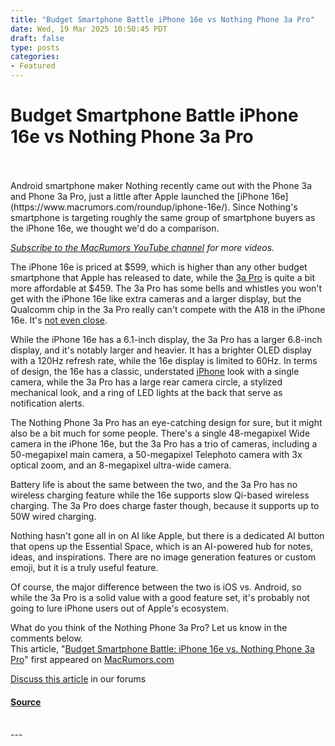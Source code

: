 ```yaml
---
title: "Budget Smartphone Battle iPhone 16e vs Nothing Phone 3a Pro"
date: Wed, 19 Mar 2025 10:50:45 PDT
draft: false
type: posts
categories: 
- Featured
---
```

# Budget Smartphone Battle iPhone 16e vs Nothing Phone 3a Pro

<br/>

<br/>
Android smartphone maker Nothing recently came out with the Phone 3a and Phone 3a Pro, just a little after Apple launched the [iPhone 16e](https://www.macrumors.com/roundup/iphone-16e/). Since Nothing's smartphone is targeting roughly the same group of smartphone buyers as the ‌iPhone 16e‌, we thought we'd do a comparison.  
  

_[Subscribe to the MacRumors YouTube channel](https://www.youtube.com/user/macrumors?sub_confirmation=1) for more videos._

  
The ‌iPhone 16e‌ is priced at $599, which is higher than any other budget smartphone that Apple has released to date, while the [3a Pro](https://us.nothing.tech/products/phone-3a-pro) is quite a bit more affordable at $459. The 3a Pro has some bells and whistles you won't get with the ‌iPhone 16e‌ like extra cameras and a larger display, but the Qualcomm chip in the 3a Pro really can't compete with the A18 in the ‌iPhone 16e‌. It's [not even close](https://www.gsmarena.com/nothing_phone_3a_pro-review-2809p4.php).  
  
While the ‌iPhone 16e‌ has a 6.1-inch display, the 3a Pro has a larger 6.8-inch display, and it's notably larger and heavier. It has a brighter OLED display with a 120Hz refresh rate, while the 16e display is limited to 60Hz. In terms of design, the 16e has a classic, understated [iPhone](https://www.macrumors.com/guide/iphone/) look with a single camera, while the 3a Pro has a large rear camera circle, a stylized mechanical look, and a ring of LED lights at the back that serve as notification alerts.  
  
The Nothing Phone 3a Pro has an eye-catching design for sure, but it might also be a bit much for some people. There's a single 48-megapixel Wide camera in the ‌iPhone 16e‌, but the 3a Pro has a trio of cameras, including a 50-megapixel main camera, a 50-megapixel Telephoto camera with 3x optical zoom, and an 8-megapixel ultra-wide camera.  
  
Battery life is about the same between the two, and the 3a Pro has no wireless charging feature while the 16e supports slow Qi-based wireless charging. The 3a Pro does charge faster though, because it supports up to 50W wired charging.  
  
Nothing hasn't gone all in on AI like Apple, but there is a dedicated AI button that opens up the Essential Space, which is an AI-powered hub for notes, ideas, and inspirations. There are no image generation features or custom emoji, but it is a truly useful feature.  
  
Of course, the major difference between the two is iOS vs. Android, so while the 3a Pro is a solid value with a good feature set, it's probably not going to lure ‌iPhone‌ users out of Apple's ecosystem.  
  
What do you think of the Nothing Phone 3a Pro? Let us know in the comments below.  
This article, "[Budget Smartphone Battle: iPhone 16e vs. Nothing Phone 3a Pro](https://www.macrumors.com/2025/03/19/iphone-16e-vs-nothing-phone-3a-pro/)" first appeared on [MacRumors.com](https://www.macrumors.com)  
  
[Discuss this article](https://forums.macrumors.com/threads/budget-smartphone-battle-iphone-16e-vs-nothing-phone-3a-pro.2453511/) in our forums

#### [Source](https://www.macrumors.com/2025/03/19/iphone-16e-vs-nothing-phone-3a-pro/)

<br/>
---
